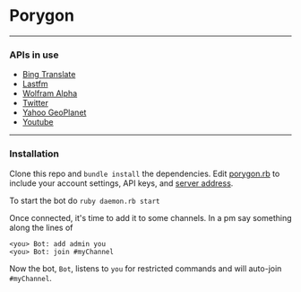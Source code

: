# Porygon
---

### APIs in use

* [Bing Translate](https://datamarket.azure.com/account)
* [Lastfm](http://www.last.fm/api/accounts)
* [Wolfram Alpha](http://products.wolframalpha.com/api/)
* [Twitter](https://dev.twitter.com/apps)
* [Yahoo GeoPlanet](http://developer.yahoo.com/geo/geoplanet/)
* [Youtube](https://developers.google.com/youtube/v3/docs/search/list)

---

### Installation

Clone this repo and `bundle install` the dependencies. Edit [porygon.rb](https://github.com/killwhitey/Porygon/blob/master/porygon.rb#L24-L55) to include your account settings, API keys, and [server address](https://github.com/killwhitey/Porygon/blob/master/porygon.rb#L158).

To start the bot do `ruby daemon.rb start`

Once connected, it's time to add it to some channels. In a pm say something along the lines of

	<you> Bot: add admin you
	<you> Bot: join #myChannel

Now the bot, `Bot`, listens to `you` for restricted commands and will auto-join `#myChannel`.